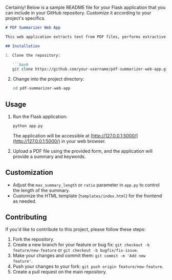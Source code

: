 Certainly! Below is a sample README file for your Flask application that you can include in your GitHub repository. Customize it according to your project's specifics.

```markdown
# PDF Summarizer Web App

This web application extracts text from PDF files, performs extractive summarization, and displays a summary along with keywords. It is built using Flask, fitz (PyMuPDF), spacy, and bert-extractive-summarizer.

## Installation

1. Clone the repository:

   ```bash
   git clone https://github.com/your-username/pdf-summarizer-web-app.git
   ```

2. Change into the project directory:

   ```bash
   cd pdf-summarizer-web-app
   ```


## Usage

1. Run the Flask application:

   ```bash
   python app.py
   ```

   The application will be accessible at [http://127.0.0.1:5000/](http://127.0.0.1:5000/) in your web browser.

2. Upload a PDF file using the provided form, and the application will provide a summary and keywords.

## Customization

- Adjust the `max_summary_length` or `ratio` parameter in `app.py` to control the length of the summary.
- Customize the HTML template (`templates/index.html`) for the frontend as needed.

## Contributing

If you'd like to contribute to this project, please follow these steps:

1. Fork the repository.
2. Create a new branch for your feature or bug fix: `git checkout -b feature/new-feature` or `git checkout -b bugfix/fix-issue`.
3. Make your changes and commit them: `git commit -m 'Add new feature'`.
4. Push your changes to your fork: `git push origin feature/new-feature`.
5. Create a pull request on the main repository.

